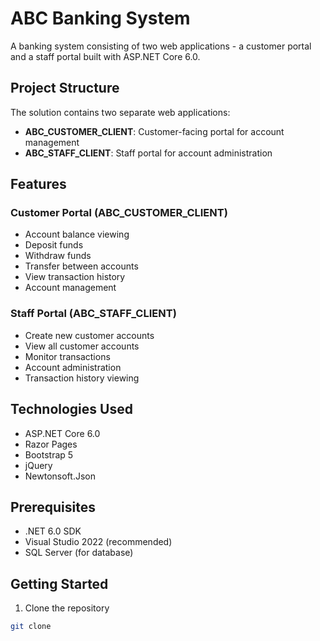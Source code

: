 # ABC Banking System

A banking system consisting of two web applications - a customer portal and a staff portal built with ASP.NET Core 6.0.

## Project Structure

The solution contains two separate web applications:

- **ABC_CUSTOMER_CLIENT**: Customer-facing portal for account management
- **ABC_STAFF_CLIENT**: Staff portal for account administration

## Features

### Customer Portal (ABC_CUSTOMER_CLIENT)

- Account balance viewing
- Deposit funds
- Withdraw funds
- Transfer between accounts
- View transaction history
- Account management

### Staff Portal (ABC_STAFF_CLIENT)

- Create new customer accounts
- View all customer accounts
- Monitor transactions
- Account administration
- Transaction history viewing

## Technologies Used

- ASP.NET Core 6.0
- Razor Pages
- Bootstrap 5
- jQuery
- Newtonsoft.Json

## Prerequisites

- .NET 6.0 SDK
- Visual Studio 2022 (recommended)
- SQL Server (for database)

## Getting Started

1. Clone the repository

```bash
git clone
```
